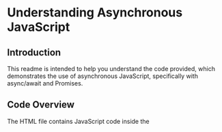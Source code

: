 # Understanding Asynchronous JavaScript
## Introduction
This readme is intended to help you understand the code provided, which demonstrates the use of asynchronous JavaScript, specifically with async/await and Promises.

## Code Overview
The HTML file contains JavaScript code inside the <script> tags. Here's a breakdown of what each part of the code does:

1. delayGreeting Function
This function demonstrates the use of async/await. It delays printing "Hello world" to the console by one second using setTimeout. The function is marked as async to allow the use of await inside it.

2. Fetching Data with Promises
getDataWithPromises Function
This function fetches data from an API (https://fakestoreapi.com/products) using fetch() and returns a Promise. It resolves with the response from the API.

Using Promises
The function getDataWithPromises is called, and then then() is used to handle the response. Inside the then() block, another Promise is created to parse the response JSON. Finally, the parsed data is logged to the console.

3. Fetching Data with Async/Await
getDataWithAsyncAwait Function
This function achieves the same task as getDataWithPromises but uses async/await syntax for asynchronous operations. It fetches data from the same API and then parses the JSON response.

Using Async/Await
The function getDataWithAsyncAwait is called directly, and await is used to fetch data from the API and parse the JSON response. This makes the code more readable and concise compared to the Promise approach.

## Conclusion
Both approaches achieve the same result of fetching data asynchronously from an API. The Promise approach is more traditional, while the Async/Await approach provides cleaner and more readable code, especially when dealing with multiple asynchronous operations.

